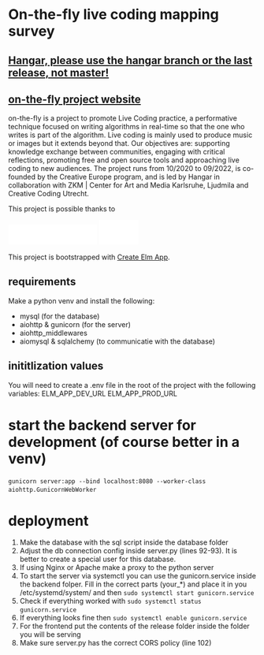 # On-the-fly live coding mapping survey

## [Hangar, please use the hangar branch or the last release, not master!](https://github.com/narcode/livecoders-mapping-on-the-fly-ccu/tree/hangar)

## [on-the-fly project website](https://onthefly.space/)

 on-the-fly is a project to promote Live Coding practice, a performative technique focused on writing algorithms in real-time so that the one who writes is part of the algorithm. Live coding is mainly used to produce music or images but it extends beyond that. Our objectives are: supporting knowledge exchange between communities, engaging with critical reflections, promoting free and open source tools and approaching live coding to new audiences. The project runs from 10/2020 to 09/2022, is co-founded by the Creative Europe program, and is led by Hangar in collaboration with ZKM | Center for Art and Media Karlsruhe, Ljudmila and Creative Coding Utrecht.

This project is possible thanks to
 
 <img src='public/CCE.png' width=180>

 <img src='public/logo_sci.gif' width=80>

This project is bootstrapped with [Create Elm App](https://github.com/halfzebra/create-elm-app).

## requirements
Make a python venv and install the following:

- mysql (for the database)
- aiohttp & gunicorn (for the server)
- aiohttp_middlewares
- aiomysql & sqlalchemy (to communicatie with the database)

## inititlization values

You will need to create a .env file in the root of the project with the following variables:
ELM_APP_DEV_URL
ELM_APP_PROD_URL

# start the backend server for development (of course better in a venv)
`gunicorn server:app --bind localhost:8080 --worker-class aiohttp.GunicornWebWorker`

# deployment
1. Make the database with the sql script inside the database folder
2. Adjust the db connection config inside server.py (lines 92-93). It is better to create a special user for this database.
3. If using Nginx or Apache make a proxy to the python server
4. To start the server via systemctl you can use the gunicorn.service inside the backend folper. Fill in the correct parts (your_*) and place it in you /etc/systemd/system/ and then
    `sudo systemctl start gunicorn.service`
5. Check if everything worked with `sudo systemctl status gunicorn.service`
6. If everything looks fine then `sudo systemctl enable gunicorn.service`
7. For the frontend put the contents of the release folder inside the folder you will be serving 
8. Make sure server.py has the correct CORS policy (line 102)




